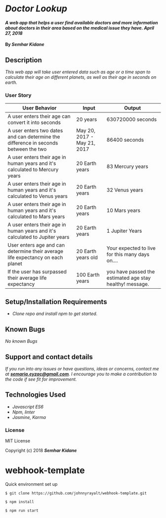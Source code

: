 # _Doctor Lookup_

#### _A web app that helps a user find available doctors and more information about doctors in their area based on the medical issue they have. April 27, 2018_

#### By _**Semhar Kidane**_

## Description

_This web app will take user entered data such as age or a time span to calculate their age on different planets, as well as their age in seconds on earth._


### User Story

| User Behavior | Input | Output |
|----|----|----|  
| A user enters their age can convert it into seconds | 20 years | 630720000 seconds |
| A user enters two dates and can determine the difference in seconds between the two  |May 20, 2017 - May 21, 2017 | 86400 seconds |
| A user enters their age in human years and it's calculated to Mercury years | 20 Earth years | 83 Mercury years|
| A user enters their age in human years and it's calculated to Venus years | 20 Earth years  | 32 Venus years|
| A user enters their age in human years and it's calculated to Mars years | 20 Earth years  | 10 Mars years|
| A user enters their age in human years and it's calculated to Jupiter years| 20 Earth years | 1 Jupiter Years|
| User enters age and can determine their average life expectancy on each planet| 20 Earth years old | Your expected to live for this many days on....|
| If the user has surpassed their average life expectancy| 100 Earth years | you have passed the estimated age stay healthy! message.|



## Setup/Installation Requirements

* _Clone repo and install npm to get started._


## Known Bugs

_No known Bugs_


## Support and contact details

_If you run into any issues or have questions, ideas or concerns, contact me at **semaria.eyzac@gmail.com**. I encourage you to make a contribution to the code if see fit for improvement._


## Technologies Used

* _Javascript ES6_
* _Npm, linter_
* _Jasmine, Karma_

### License

MIT License

Copyright (c) 2018 **_Semhar Kidane_**



























# webhook-template
Quick environment set up

`$ git clone https://github.com/johnnyrayalt/webhook-template.git`

`$ npm install`

`$ npm run start`
